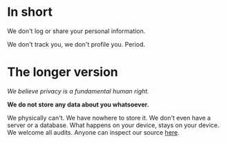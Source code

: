 # In short

We don't log or share your personal information.

We don't track you, we don't profile you. Period.

# The longer version

_We believe privacy is a fundamental human right._

**We do not store any data about you whatsoever.**

We physically can't. We have nowhere to store it. We don't even have a server or a database. What happens on your device, stays on your device. We welcome all audits. Anyone can inspect our source [here](https://github.com/AnimeTwist/twist-mobile).
